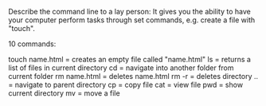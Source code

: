 Describe the command line to a lay person: It gives you the ability to have your computer perform tasks through set commands, e.g. create a file with "touch".

10 commands:

  touch name.html  = creates an empty file called "name.html"
  ls = returns a list of files in current directory
  cd = navigate into another folder from current folder
  rm name.html = deletes name.html
  rm -r = deletes directory
  .. = navigate to parent directory
  cp = copy file
  cat = view file
  pwd = show current directory
  mv = move a file
